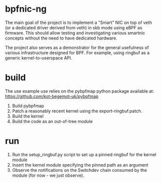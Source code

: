 # bpfnic-ng
The main goal of the project is to implement a "Smart" NIC on top of veth (or a dedicated driver derived from veth) in skb mode using eBPF as firmware. This should
allow testing and investigating various smartnic concepts without the need to have dedicated hardware.

The project also serves as a demonstrator for the general usefulness of various infrastructure designed for BPF. For example, using ringbuf as a generic
kernel-to-userspace API.

# build

The use example use relies on the pybpfmap python package available at: https://github.com/kot-begemot-uk/pybpfmap

1. Build pybpfmap
1. Patch a reasonably recent kernel using the export-ringbuf.patch.
1. Build the kernel
1. Build the code as an out-of-tree module

# run

1. Run the setup\_ringbuf.py script to set up a pinned ringbuf for the kernel module
1. Insert the kernel module specifying the pinned path as an argument
1. Observe the notifications on the Switchdev chain consumed by the module (for now - we just observe).
